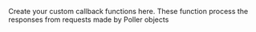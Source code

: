 Create your custom callback functions here. These function process the responses from requests made by Poller objects

